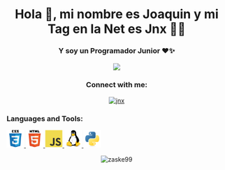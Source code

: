 <div align="center">
<h1 align="center">Hola 👋, mi nombre es Joaquin y mi Tag en la Net es Jnx 😮‍💨</h1>
<h3 align="center">Y soy un Programador Junior ❤️✨</h3>
<img align="center" src="https://gifdb.com/images/high/itachi-uchiha-in-violet-background-lk1n74fst6z37vmr.gif" width="400" >

<h3 align="center">Connect with me:</h3>
<p align="center">
<a href="https://www.instagram.com/zg_gaara/" target="blank"><img align="center" src="https://raw.githubusercontent.com/rahuldkjain/github-profile-readme-generator/master/src/images/icons/Social/instagram.svg" alt="jnx" height="30" width="40" /></a>
 

<h3 align="left">Languages and Tools:</h3>
<p align="left"> <a href="https://www.w3schools.com/css/" target="_blank" rel="noreferrer"> <img src="https://raw.githubusercontent.com/devicons/devicon/master/icons/css3/css3-original-wordmark.svg" alt="css3" width="40" height="40"/> </a> <a href="https://www.w3.org/html/" target="_blank" rel="noreferrer"> <img src="https://raw.githubusercontent.com/devicons/devicon/master/icons/html5/html5-original-wordmark.svg" alt="html5" width="40" height="40"/> </a> <a href="https://developer.mozilla.org/en-US/docs/Web/JavaScript" target="_blank" rel="noreferrer"> <img src="https://raw.githubusercontent.com/devicons/devicon/master/icons/javascript/javascript-original.svg" alt="javascript" width="40" height="40"/> </a> <a href="https://www.linux.org/" target="_blank" rel="noreferrer"> <img src="https://raw.githubusercontent.com/devicons/devicon/master/icons/linux/linux-original.svg" alt="linux" width="40" height="40"/> </a> <a href="https://www.python.org" target="_blank" rel="noreferrer"> <img src="https://raw.githubusercontent.com/devicons/devicon/master/icons/python/python-original.svg" alt="python" width="40" height="40"/> </a> </p>

<p><img align="center" src="https://github-readme-stats.vercel.app/api/top-langs?username=zaske99&show_icons=true&locale=en&layout=compact" alt="zaske99" /></p>
</div>
